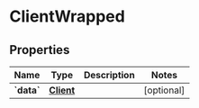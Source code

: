 
# ClientWrapped

## Properties
Name | Type | Description | Notes
------------ | ------------- | ------------- | -------------
**&#x60;data&#x60;** | [**Client**](Client.md) |  |  [optional]



